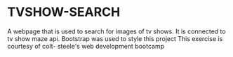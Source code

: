 # TVSHOW-SEARCH
A webpage that is used to search for images of tv shows.
It is connected to tv show maze api.
Bootstrap was used to style this project
This exercise is courtesy of colt- steele's web development bootcamp
